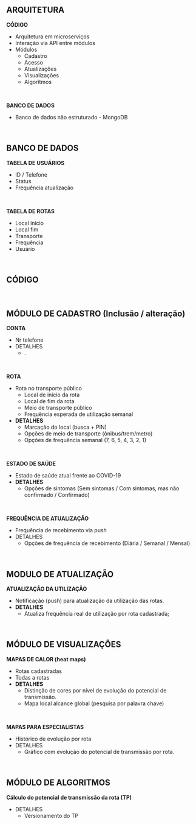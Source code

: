 ## ARQUITETURA 

**CÓDIGO** <br>
  - Arquitetura em microserviços
  - Interação via API entre módulos 
  - Módulos 
    - Cadastro
    - Acesso
    - Atualizações
    - Visualizações
    - Algoritmos
<br>

**BANCO DE DADOS**
  - Banco de dados não estruturado - MongoDB
  


<br>

## BANCO DE DADOS

**TABELA DE USUÁRIOS**
  - ID / Telefone
  - Status
  - Frequência atualização
<br>

**TABELA DE ROTAS**
  - Local início
  - Local fim
  - Transporte 
  - Frequência
  - Usuário



<br>

## CÓDIGO 

<br>

## MÓDULO DE CADASTRO (Inclusão / alteração)

**CONTA**
  - Nr telefone
  - DETALHES
    - . 

<br>

**ROTA** <br>
  - Rota no transporte público   
     - Local de início da rota
     - Local de fim da rota
     - Meio de transporte público
     - Frequência esperada de utilização semanal 
  - **DETALHES** 
     - Marcação do local (busca + PIN)
     - Opções de meio de transporte (ônibus/trem/metro)
     - Opções de frequência semanal (7, 6, 5, 4, 3, 2, 1)  
<br>

**ESTADO DE SAÚDE**  <br>
  - Estado de saúde atual frente ao COVID-19 
  - **DETALHES**
     - Opções de sintomas (Sem sintomas / Com sintomas, mas não confirmado / Confirmado)
<br>

**FREQUÊNCIA DE ATUALIZAÇÃO**
  - Frequência de recebimento via push
  - DETALHES
     - Opções de frequência de recebimento (Diária / Semanal / Mensal)
<br>

## MODULO DE ATUALIZAÇÃO

**ATUALIZAÇÃO DA UTILIZAÇÃO**
  - Notificação (push) para atualização da utilização das rotas.
  - **DETALHES**
     - Atualiza frequência real de utilização por rota cadastrada;
<br>

## MÓDULO DE VISUALIZAÇÕES 

**MAPAS DE CALOR (heat maps)**
  - Rotas cadastradas 
  - Todas a rotas
  - **DETALHES**
     - Distinção de cores por nível de evolução do potencial de transmissão. 
     - Mapa local alcance global (pesquisa por palavra chave)

<br>

**MAPAS PARA ESPECIALISTAS**
  - Histórico de evolução por rota
  - DETALHES
     - Gráfico com evolução do potencial de transmissão por rota. 
<br>

## MÓDULO DE ALGORITMOS

**Cálculo do potencial de transmissão da rota (TP)**
  - DETALHES
     - Versionamento do TP 

<br>



